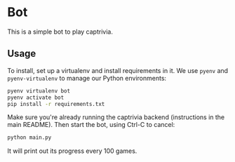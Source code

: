 # Bot

This is a simple bot to play captrivia.

## Usage

To install, set up a virtualenv and install requirements in it.  We use `pyenv` and `pyenv-virtualenv` to manage our Python environments:

```sh
pyenv virtualenv bot
pyenv activate bot
pip install -r requirements.txt
```

Make sure you're already running the captrivia backend (instructions in the main README).  Then start the bot, using Ctrl-C to cancel:
```sh
python main.py
```
It will print out its progress every 100 games.
